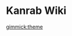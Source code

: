 # Kanrab Wiki


<!-- Choose theme-->
[gimmick:theme](cosmo)


<!-- [Cryptography](pages/Blue-Teaming/Placeholder.md) -->
<!-- [Computer Networking](pages/Blue-Teaming/Placeholder.md) -->
<!-- [C++](pages/Blue-Teaming/Placeholder.md) -->
<!-- [Computer Architecture](pages/Blue-Teaming/Placeholder.md) -->
<!-- [Databases](pages/Blue-Teaming/Placeholder.md) -->
<!-- [Game Development](pages/Blue-Teaming/Placeholder.md) -->
<!-- [The Internet (and it's inner workigns)](pages/Blue-Teaming/Placeholder.md) -->
<!-- [JavaScript](pages/Blue-Teaming/Placeholder.md) -->
<!-- [Math](pages/Blue-Teaming/Placeholder.md) -->
<!-- [Operating Systems](pages/Blue-Teaming/Placeholder.md) -->
<!-- [Penetration Testing](pages/Blue-Teaming/Placeholder.md) -->
<!-- [Programming](pages/Blue-Teaming/Placeholder.md) -->
<!-- [Programming Languages](pages/Blue-Teaming/Placeholder.md) -->
<!-- [Reverse Engineering](pages/Blue-Teaming/Placeholder.md) -->
<!-- [Window Internals](pages/Blue-Teaming/Placeholder.md) -->
<!-- [Shellcoding](pages/Blue-Teaming/Placeholder.md) -->
<!-- [Blue Teaming](pages/Blue-Teaming/Placeholder.md) -->
<!-- [Math](pages/Blue-Teaming/Placeholder.md) -->
<!-- [Git Internals](pages/Blue-Teaming/Placeholder.md) -->
